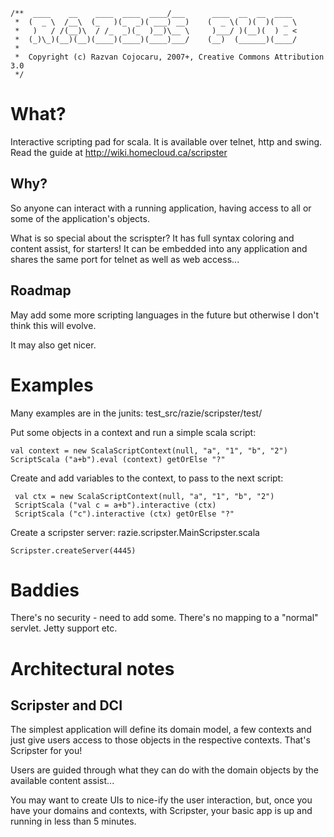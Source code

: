     /**  ____    __    ____  ____  ____/___      ____  __  __  ____
     *  (  _ \  /__\  (_   )(_  _)( ___) __)    (  _ \(  )(  )(  _ \
     *   )   / /(__)\  / /_  _)(_  )__)\__ \     )___/ )(__)(  ) _ <
     *  (_)\_)(__)(__)(____)(____)(____)___/    (__)  (______)(____/
     *                      
     *  Copyright (c) Razvan Cojocaru, 2007+, Creative Commons Attribution 3.0
     */

What?
=====

Interactive scripting pad for scala. It is available over telnet, http and swing. Read the guide at http://wiki.homecloud.ca/scripster

Why?
----
So anyone can interact with a running application, having access to all or some of the application's objects. 

What is so special about the scrispter? It has full syntax coloring and content assist, for starters! 
It can be embedded into any application and shares the same port for telnet as well as web access...


Roadmap
-------
May add some more scripting languages in the future but otherwise I don't think this will evolve.

It may also get nicer.


Examples
========

Many examples are in the junits: test_src/razie/scripster/test/

Put some objects in a context and run a simple scala script:

    val context = new ScalaScriptContext(null, "a", "1", "b", "2")
    ScriptScala ("a+b").eval (context) getOrElse "?"

Create and add variables to the context, to pass to the next script:

     val ctx = new ScalaScriptContext(null, "a", "1", "b", "2")
     ScriptScala ("val c = a+b").interactive (ctx) 
     ScriptScala ("c").interactive (ctx) getOrElse "?"

Create a scripster server: razie.scripster.MainScripster.scala

    Scripster.createServer(4445)


Baddies
=======

There's no security - need to add some.
There's no mapping to a "normal" servlet. Jetty support etc.


Architectural notes
===================

Scripster and DCI
-----------------
The simplest application will define its domain model, a few contexts and just give users access to those objects in the respective contexts. That's Scripster for you!

Users are guided through what they can do with the domain objects by the available content assist...

You may want to create UIs to nice-ify the user interaction, but, once you have your domains and contexts, with Scripster, your basic app is up and running in less than 5 minutes.

